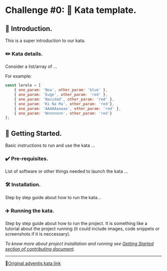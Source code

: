 # Challenge #0: 🐣 Kata template.

##  🎉 Introduction.
This is a super introduction to our kata.

### ✏️ Kata details.
Consider a list/array of ...

For example:

```Javascript
const lerele = [
    { one_param: 'Noa', other_param: 'blue' },
    { one_param: 'Euge', other_param: 'red' },
    { one_param: 'Navidad', other_param: 'red' },
    { one_param: 'Ki Na Ma', other_param: 'red'},
    { one_param: 'AAAAAaaaaa', other_param: 'red' },
    { one_param: 'Nnnnnnnn', other_param: 'red'}
];
```

## 🚀 Getting Started.
Basic instructions to run and use the kata ...

### ✔️ Pre-requisites. 
List of software or other things needed to launch the kata ...

### 🛠 Installation. 
Step by step guide about how to run the kata... 

### ✈️ Running the kata.
Step by step guide about how to run the project. It is something like a tutorial about the project running (it could include images, code snippets or screenshots if it is neccessary).

_To know more about project installation and running see [Getting Started section of contributing document](./docs/CONTRIBUTING.md#getting-started-)._

---
🔗[Original adventjs kata link](https://adventjs.dev/challenges/01) 